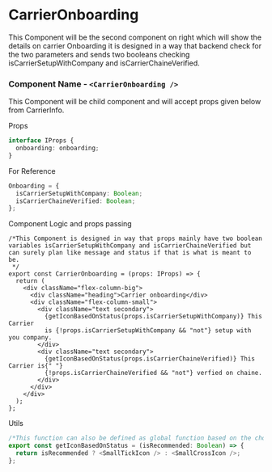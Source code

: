 # CarrierOnboarding

This Component will be the second component on right which will show the details on carrier Onboarding it is designed in a way that backend check for the two parameters and sends two booleans checking isCarrierSetupWithCompany and isCarrierChaineVerified.

### Component Name - `<CarrierOnboarding />`

This Component will be child component and will accept props given below from CarrierInfo.

Props

```ts
interface IProps {
  onboarding: onboarding;
}
```

For Reference

```ts
Onboarding = {
  isCarrierSetupWithCompany: Boolean;
  isCarrierChaineVerified: Boolean;
};
```

Component Logic and props passing

```tsx
/*This Component is designed in way that props mainly have two boolean variables isCarrierSetupWithCompany and isCarrierChaineVerified but can surely plan like message and status if that is what is meant to be.
 */
export const CarrierOnboarding = (props: IProps) => {
  return (
    <div className="flex-column-big">
      <div className="heading">Carrier onboarding</div>
      <div className="flex-column-small">
        <div className="text secondary">
          {getIconBasedOnStatus(props.isCarrierSetupWithCompany)} This Carrier
          is {!props.isCarrierSetupWithCompany && "not"} setup with you company.
        </div>
        <div className="text secondary">
          {getIconBasedOnStatus(props.isCarrierChaineVerified)} This Carrier is{" "}
          {!props.isCarrierChaineVerified && "not"} verfied on chaine.
        </div>
      </div>
    </div>
  );
};
```

Utils

```ts
/*This function can also be defined as global function based on the choice that <TickIcon /> and <CrossIcon> from headerInfoPanel are same */
export const getIconBasedOnStatus = (isRecommended: Boolean) => {
  return isRecommended ? <SmallTickIcon /> : <SmallCrossIcon />;
};
```
